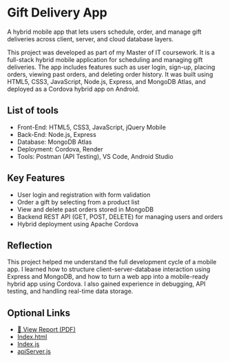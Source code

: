 # Gift Delivery App
A hybrid mobile app that lets users schedule, order, and manage gift deliveries across client, server, and cloud database layers.

This project was developed as part of my Master of IT coursework. It is a full-stack hybrid mobile application for scheduling and managing gift deliveries. The app includes features such as user login, sign-up, placing orders, viewing past orders, and deleting order history. It was built using HTML5, CSS3, JavaScript, Node.js, Express, and MongoDB Atlas, and deployed as a Cordova hybrid app on Android.

## List of tools
- Front-End: HTML5, CSS3, JavaScript, jQuery Mobile
- Back-End: Node.js, Express
- Database: MongoDB Atlas
- Deployment: Cordova, Render
- Tools: Postman (API Testing), VS Code, Android Studio

## Key Features
- User login and registration with form validation
- Order a gift by selecting from a product list
- View and delete past orders stored in MongoDB
- Backend REST API (GET, POST, DELETE) for managing users and orders
- Hybrid deployment using Apache Cordova

## Reflection
This project helped me understand the full development cycle of a mobile app. I learned how to structure client-server-database interaction using Express and MongoDB, and how to turn a web app into a mobile-ready hybrid app using Cordova. I also gained experience in debugging, API testing, and handling real-time data storage.

## Optional Links
- [📄 View Report (PDF)](report.pdf)
- [Index.html](client/index.html)
- [Index.js](client/js/index.js)
- [apiServer.js](server/apiServer.js)
